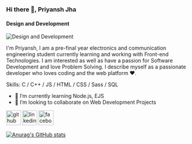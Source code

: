 ### Hi there 👋, Priyansh Jha
#### Design and Development
![Design and Development](https://media-exp3.licdn.com/dms/image/C5616AQEaqAFe6BRf8g/profile-displaybackgroundimage-shrink_350_1400/0/1621430980480?e=1629936000&v=beta&t=Mu0WB61Ttyz6zw8e0a2BY64H8qKxY_K9CK4uHR4ZoU4)

I'm Priyansh, I am a pre-final year electronics and communication engineering student currently learning and working with Front-end Technologies. I am interested as well as have a passion for Software Development and love Problem Solving. I describe myself as a passionate developer who loves coding and the web platform ❤️.

Skills: C / C++ /  JS / HTML / CSS / Sass /  SQL 

- 🌱 I’m currently learning Node.js, EJS 
- 👯 I’m looking to collaborate on Web Development Projects 


[<img src='https://cdn.jsdelivr.net/npm/simple-icons@3.0.1/icons/github.svg' alt='github' height='40'>](https://github.com/https://github.com/priyansh74)  [<img src='https://cdn.jsdelivr.net/npm/simple-icons@3.0.1/icons/linkedin.svg' alt='linkedin' height='40'>](https://www.linkedin.com/in/https://www.linkedin.com/in/priyansh-jha-b25820178//)  [<img src='https://cdn.jsdelivr.net/npm/simple-icons@3.0.1/icons/facebook.svg' alt='facebook' height='40'>](https://www.facebook.com/https://www.facebook.com/priyansh.jha.355/)  



[![Anurag's GitHub stats](https://github-readme-stats.vercel.app/api?username=priyansh74)](https://github.com/anuraghazra/github-readme-stats)


